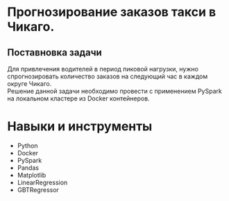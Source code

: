 # Прогнозирование заказов такси в Чикаго.<br>
## Поставновка задачи
Для привлечения водителей в период пиковой нагрузки, нужно спрогнозировать количество заказов на следующий час в каждом округе Чикаго.<br>
Решение данной задачи необходимо провести с применением PySpark на локальном кластере из Docker контейнеров.
# Навыки и инструменты
- Python
- Docker
- PySpark
- Pandas
-  Matplotlib
-  LinearRegression
-  GBTRegressor
